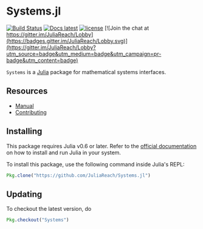 # Systems.jl

[![Build Status](https://travis-ci.org/JuliaReach/Systems.jl.svg?branch=master)](https://travis-ci.org/JuliaReach/Systems.jl)
[![Docs latest](https://img.shields.io/badge/docs-latest-blue.svg)](http://juliareach.github.io/Systems.jl/latest/)
[![license](https://img.shields.io/github/license/mashape/apistatus.svg?maxAge=2592000)](https://github.com/JuliaReach/Systems.jl/blob/master/LICENSE.md)
[![Join the chat at https://gitter.im/JuliaReach/Lobby](https://badges.gitter.im/JuliaReach/Lobby.svg)](https://gitter.im/JuliaReach/Lobby?utm_source=badge&utm_medium=badge&utm_campaign=pr-badge&utm_content=badge)

`Systems` is a [Julia](http://julialang.org) package for mathematical systems interfaces.

## Resources

- [Manual](http://juliareach.github.io/Systems.jl/latest/)
- [Contributing](https://juliareach.github.io/Systems.jl/latest/about.html#Contributing-1)

## Installing

This package requires Julia v0.6 or later. Refer to the [official documentation](https://julialang.org/downloads)
on how to install and run Julia in your system.

To install this package, use the following command inside Julia's REPL:
```julia
Pkg.clone("https://github.com/JuliaReach/Systems.jl")
```

## Updating

To checkout the latest version, do
```julia
Pkg.checkout("Systems")
````
